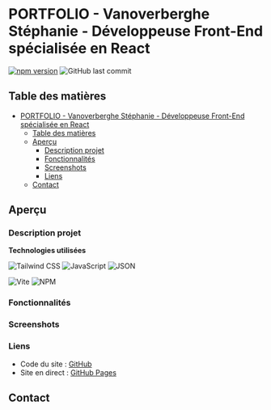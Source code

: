 # PORTFOLIO - Vanoverberghe Stéphanie - Développeuse Front-End spécialisée en React

[![npm version](https://badge.fury.io/js/npm.svg)](https://badge.fury.io/js/npm) ![GitHub last commit](https://img.shields.io/github/last-commit/stephanievanoverberghe/portfolio)

## Table des matières

-   [PORTFOLIO - Vanoverberghe Stéphanie - Développeuse Front-End spécialisée en React](#portfolio---vanoverberghe-stéphanie---développeuse-front-end-spécialisée-en-react)
    -   [Table des matières](#table-des-matières)
    -   [Aperçu](#aperçu)
        -   [Description projet](#description-projet)
        -   [Fonctionnalités](#fonctionnalités)
        -   [Screenshots](#screenshots)
        -   [Liens](#liens)
    -   [Contact](#contact)

## Aperçu

### Description projet

**Technologies utilisées**

![Tailwind CSS](https://img.shields.io/badge/Tailwind_CSS-38B2AC?style=for-the-badge&logo=tailwind-css&logoColor=white)
![JavaScript](https://img.shields.io/badge/JavaScript-323330?style=for-the-badge&logo=javascript&logoColor=F7DF1E)
![JSON](https://img.shields.io/badge/json-5E5C5C?style=for-the-badge&logo=json&logoColor=white)

![Vite](https://img.shields.io/badge/Vite-B73BFE?style=for-the-badge&logo=vite&logoColor=FFD62E)
![NPM](https://img.shields.io/badge/npm-CB3837?style=for-the-badge&logo=npm&logoColor=white)

### Fonctionnalités

### Screenshots

### Liens

-   Code du site : [GitHub](https://github.com/stephanievanoverberghe/portfolio)
-   Site en direct : [GitHub Pages](https://stephanievanoverberghe.github.io/portfolio/)

## Contact
